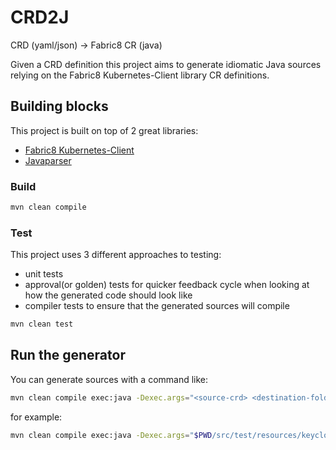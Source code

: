# CRD2J

CRD (yaml/json) -> Fabric8 CR (java)

Given a CRD definition this project aims to generate idiomatic Java sources relying on the Fabric8 Kubernetes-Client library CR definitions.

## Building blocks

This project is built on top of 2 great libraries:

 - [Fabric8 Kubernetes-Client](https://github.com/fabric8io/kubernetes-client)
 - [Javaparser](https://github.com/javaparser/javaparser)

### Build

```bash
mvn clean compile
```

### Test

This project uses 3 different approaches to testing:

 - unit tests
 - approval(or golden) tests for quicker feedback cycle when looking at how the generated code should look like
 - compiler tests to ensure that the generated sources will compile

```bash
mvn clean test
```

## Run the generator

You can generate sources with a command like:
```bash
mvn clean compile exec:java -Dexec.args="<source-crd> <destination-folder>"
```

for example:
```bash
mvn clean compile exec:java -Dexec.args="$PWD/src/test/resources/keycloak-crd.yml $PWD/.tmp"
```
